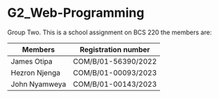 # G2_Web-Programming
Group Two. This is a school assignment on BCS 220
the members are:


| Members       | Registration number |
| ------------- | -------------       |
| James Otipa   | COM/B/01-56390/2022 |
| Hezron Njenga | COM/B/01-00093/2023 |
| John Nyamweya | COM/B/01-00143/2023 |
